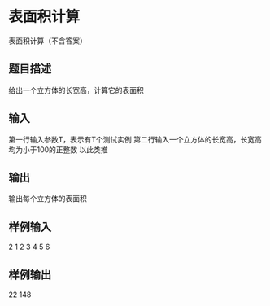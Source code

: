  # 表面积计算 表面积计算（不含答案） ## 题目描述 给出一个立方体的长宽高，计算它的表面积  ## 输入 第一行输入参数T，表示有T个测试实例 第二行输入一个立方体的长宽高，长宽高均为小于100的正整数 以此类推  ## 输出 输出每个立方体的表面积  ## 样例输入 2 1 2 3 4 5 6 ## 样例输出 22 148 